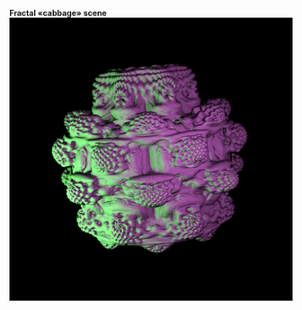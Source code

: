 **Fractal «cabbage» scene**
![pic](https://github.com/dm-medvedev/ray-marching/blob/master/Fractal_cabbage/FRACTAL_s_AO.bmp)
